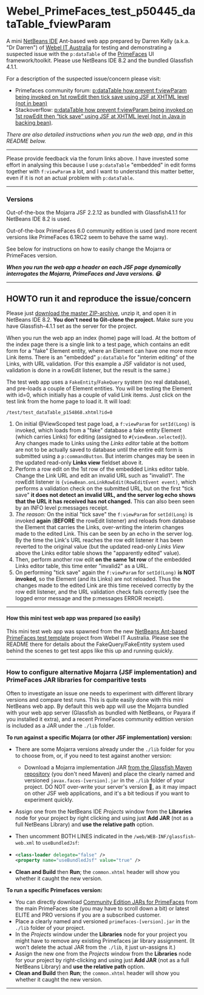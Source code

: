 # Webel_PrimeFaces_test_p50445_dataTable_fviewParam

A mini [NetBeans IDE](https://netbeans.org/) Ant-based web app prepared by Darren Kelly (a.k.a. "Dr Darren") of [Webel IT Australia](https://www.webel.com.au)  for testing and demonstrating a suspected issue with the `p:dataTable` of the [PrimeFaces](https://www.primefaces.org/) UI framework/toolkit. Please use NetBeans IDE 8.2 and the bundled Glassfish 4.1.1.

For a description of the suspected issue/concern please visit:

- Primefaces community forum: [p:dataTable how prevent f:viewParam being invoked on 1st rowEdit then tick save using JSF at XHTML level (not in bean)](https://forum.primefaces.org/viewtopic.php?f=3&t=50445&p=154868#p154868)
- Stackoverflow: [p:dataTable how prevent f:viewParam being invoked on 1st rowEdit then “tick save” using JSF at XHTML level (not in Java in backing bean)](http://stackoverflow.com/questions/43408949/pdatatable-how-prevent-fviewparam-being-invoked-on-1st-rowedit-then-tick-save?noredirect=1#comment73878640_43408949).

*There are also detailed instructions when you run the web app, and in this README below.*

------

Please provide feedback via the forum links above. I have invested some effort in analysing this because I use `p:dataTable` "embedded" in edit forms together with `f:viewParam` a lot, and I want to understand this matter better, even if it is not an actual problem with `p:dataTable`.

------

### Versions

Out-of-the-box the Mojarra JSF 2.2.12 as bundled with Glassfish4.1.1 for NetBeans IDE 8.2 is used.

Out-of-the-box PrimeFaces 6.0 community edition is used (and more recent versions like PrimeFaces 6.1RC2 seem to behave the same way). 

See below for instructions on how to easily change the Mojarra or PrimeFaces version.

***When you run the web app a header on each JSF page dynamically interrogates the Mojarra, PrimeFaces and Java versions. :smiley:***

------

## HOWTO run it and reproduce the issue/concern

Please just [download the master ZIP-archive](https://github.com/webelcomau/Webel_PrimeFaces_test_p50445_dataTable_fviewParam/archive/master.zip), unzip it, and open it in NetBeans IDE 8.2. **You don't need to Git-clone the project.** Make sure you have Glassfish-4.1.1 set as the server for the project.

When you run the web app an index (home) page will load. At the bottom of the index page there is a single link to a test page, which contains an edit form for a "fake" Element entity, where an Element can have one more more Link items. There is an "embedded" `p:dataTable` for "interim editing" of the Links, with URL validation. (For this example a JSF validator is not used, validation is done in a rowEdit listener, but the result is the same.)

The test web app uses a `FakeEntity`/`FakeQuery` system (no real database), and pre-loads a couple of Element entities. You will be testing the Element with id=0, which initially has a couple of valid Link items. Just click on the test link from the home page to load it. It will load: 

`/test/test_dataTable_p154868.xhtml?id=0`

1. On initial @ViewScoped test page load, a `f:viewParam` for `setId(Long)` is invoked, which loads from a "fake" database a fake entity Element (which carries Links) for editing (assigned to `#{viewBean.selected}`). Any changes made to Links using the *Links editor* table at the bottom are not to be actually saved to database until the entire edit form is submitted using a `p:commandButton`. But interim changes may be seen in the updated read-only **Links view** fieldset above it.
2. Perform a row edit on the 1st row of the embedded Links editor table. Change the Link URL and edit an invalid URL such as "invalid1". The rowEdit listener is `{viewBean.onLinkRowEdit(RowEditEvent event)`, which performs a validation check on the submitted URL, but on the first "tick save" **it does not detect an invalid URL, and the server log echo shows that the URL it has received has not changed.** This can also been seen by an INFO level p:messages receipt.
3. *The reason:* On the initial "tick save" the `f:viewParam` for `setId(Long)` is invoked **again** (**BEFORE** the rowEdit listener) and reloads from database the Element that carries the Links, over-writing the interim changes made to the edited Link. This can be seen by an echo in the server log. By the time the Link's URL reaches the row edit listener it has been reverted to the original value (but the updated read-only *Links View* above the Links editor table shows the "apparently edited" value).
4. Then, perform another row edit **on the same 1st row** of the embedded Links editor table, this time enter "invalid2" as a URL.
5. On performing "tick save" again the `f:viewParam` for `setId(Long)` **is NOT invoked**, so the Element (and its Links) are not reloaded. Thus the changes made to the edited Link are this time received correctly by the row edit listener, and the URL validation check fails correctly (see the logged error message and the p:messages ERROR receipt).

------

#### How this mini test web app was prepared (so easily)

This mini test web app was spawned from the new [NetBeans Ant-based PrimeFaces test template](https://github.com/webelcomau/Webel_PrimeFaces_test_template_NetBeans_Ant/tree/master/web) project from Webel IT Australia. Please see the README there for details about the FakeQuery/FakeEntity system used behind the scenes to get test apps like this up and running quickly. 

------

### How to configure alternative Mojarra (JSF implementation) and PrimeFaces JAR libraries for comparitive tests

Often to investigate an issue one needs to experiment with different library versions and compare test runs.  This is quite easily done with this mini NetBeans web app. By default this web app will use the Mojarra bundled with your web app server (Glassfish as bundled with NetBeans, or Payara if you installed it extra), and a recent PrimeFaces community edittion version is included as a JAR under the `./lib` folder.

**To run against a specific Mojarra (or other JSF implementation) version:**

- There are some Mojarra versions already under the `./lib` folder for you to choose from, or, if you need to test against another version:

  - Download a Mojarra implementation JAR [from the Glassfish Maven repository](https://maven.java.net/content/repositories/releases/org/glassfish/javax.faces/) (you don't need Maven) and place the clearly named and versioned `javax.faces-[version].jar` in the `./lib` folder of your project. DO NOT over-write your server's version :cop:, as it may impact on other JSF web applications, and it's a bit tedious if you want to experiment quickly.

- Assign one from the NetBeans IDE *Projects* window from the **Libraries** node for your project by right clicking and using just **Add JAR** (not as a full NetBeans Library) and **use the relative path** option.

- Then uncomment BOTH LINES indicated in the `/web/WEB-INF/glassfish-web.xml` to `useBundledJsf`:

- ```xml
  <class-loader delegate="false" />
  <property name="useBundledJsf" value="true" />
  ```

- **Clean and Build** then **Run**; the `common.xhtml` header will show you whether it caught the new version.

**To run a specific Primefaces version:**

- You can directly download [Community Edition JARs for PrimeFaces](https://www.primefaces.org/downloads/)  from the main PrimeFaces site (you may have to scroll down a bit) or latest ELITE and PRO versions if you are a subscribed customer.
- Place a clearly named and versioned `primefaces-[version].jar` in the `./lib` folder of your project.
- In the *Projects* window under the **Libraries** node for your project you might have to remove any existing Primefaces jar library assignment. (It won't delete the actual JAR from the `./lib`, it just un-assigns it.)
- Assign the new one from the *Projects* window from the **Libraries** node for your project by right-clicking and using just **Add JAR** (not as a full NetBeans Library) and **use the relative path** option.
- **Clean and Build** then **Run**; the `common.xhtml` header will show you whether it caught the new version.

------

